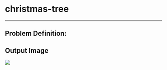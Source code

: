# christmas-tree
---
## Problem Definition: 

## Output Image
<img src="https://github.com/SangphilPark/christmas-tree/assets/81211140/7590bdab-d470-41b9-b606-ffcad17cf6b2">